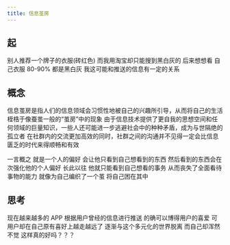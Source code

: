 ```yaml
---
title: 信息茧房
---
```


## 起

别人推荐一个牌子的衣服(砖红色) 而我用淘宝却只能搜到黑白灰的 
后来想想看 自己衣服 80-90% 都是黑白灰 我这可能和推送的信息有一定的关系


## 概念

信息茧房是指人们的信息领域会习惯性地被自己的兴趣所引导，从而将自己的生活桎梏于像蚕茧一般的“茧房”中的现象
由于信息技术提供了更自我的思想空间和任何领域的巨量知识，一些人还可能进一步逃避社会中的种种矛盾，成为与世隔绝的孤立者 
在社群内的交流更加高效的同时，社群之间的沟通并不见得一定会比信息匮乏的时代来得顺畅和有效

一言概之 就是一个人的偏好 会让他只看到自己想看到的东西 然后看到的东西会在次强化他的个人偏好 长此以往 他就只能看到自己想看的事务
从而丧失了全面看待事物的能力 就像为自己编织了一个茧 将自己困在其中

## 思考

现在越来越多的 APP 根据用户曾经的信息进行推送 的确可以博得用户的喜爱 可用户却在自己原有喜好上越走越远了
逐渐与这个多元化的世界脱离 而自己却浑然不觉 这样真的好吗？？？ 

